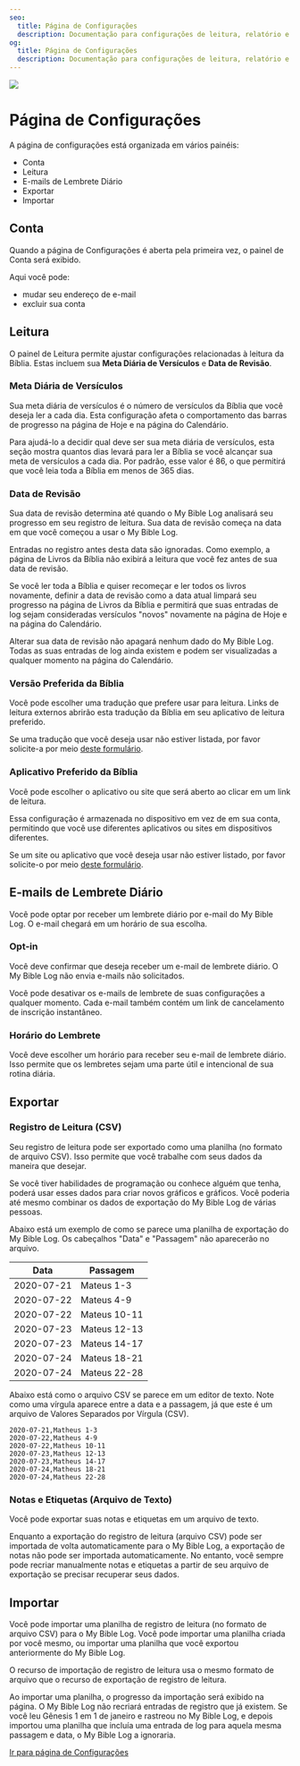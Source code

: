 ```yaml
---
seo:
  title: Página de Configurações
  description: Documentação para configurações de leitura, relatório e conta do My Bible Log
og:
  title: Página de Configurações
  description: Documentação para configurações de leitura, relatório e conta do My Bible Log
---
```


![](/share.jpg)

# Página de Configurações

A página de configurações está organizada em vários painéis:

* Conta
* Leitura
* E-mails de Lembrete Diário
* Exportar
* Importar

## Conta

Quando a página de Configurações é aberta pela primeira vez, o painel de Conta será exibido.

Aqui você pode:

* mudar seu endereço de e-mail
* excluir sua conta

## Leitura

O painel de Leitura permite ajustar configurações relacionadas à leitura da Bíblia. Estas incluem sua **Meta Diária de Versículos** e **Data de Revisão**.

### Meta Diária de Versículos

Sua meta diária de versículos é o número de versículos da Bíblia que você deseja ler a cada dia. Esta configuração afeta o comportamento das barras de progresso na página de Hoje e na página do Calendário.

Para ajudá-lo a decidir qual deve ser sua meta diária de versículos, esta seção mostra quantos dias levará para ler a Bíblia se você alcançar sua meta de versículos a cada dia. Por padrão, esse valor é 86, o que permitirá que você leia toda a Bíblia em menos de 365 dias.

### Data de Revisão

Sua data de revisão determina até quando o My Bible Log analisará seu progresso em seu registro de leitura. Sua data de revisão começa na data em que você começou a usar o My Bible Log.

Entradas no registro antes desta data são ignoradas. Como exemplo, a página de Livros da Bíblia não exibirá a leitura que você fez antes de sua data de revisão.

Se você ler toda a Bíblia e quiser recomeçar e ler todos os livros novamente, definir a data de revisão como a data atual limpará seu progresso na página de Livros da Bíblia e permitirá que suas entradas de log sejam consideradas versículos "novos" novamente na página de Hoje e na página do Calendário.

Alterar sua data de revisão não apagará nenhum dado do My Bible Log. Todas as suas entradas de log ainda existem e podem ser visualizadas a qualquer momento na página do Calendário.

### Versão Preferida da Bíblia

Você pode escolher uma tradução que prefere usar para leitura. Links de leitura externos abrirão esta tradução da Bíblia em seu aplicativo de leitura preferido.

Se uma tradução que você deseja usar não estiver listada, por favor solicite-a por meio [deste formulário](/pt/feedback).

### Aplicativo Preferido da Bíblia

Você pode escolher o aplicativo ou site que será aberto ao clicar em um link de leitura.

Essa configuração é armazenada no dispositivo em vez de em sua conta, permitindo que você use diferentes aplicativos ou sites em dispositivos diferentes.

Se um site ou aplicativo que você deseja usar não estiver listado, por favor solicite-o por meio [deste formulário](/pt/feedback).

## E-mails de Lembrete Diário

Você pode optar por receber um lembrete diário por e-mail do My Bible Log. O e-mail chegará em um horário de sua escolha.

### Opt-in

Você deve confirmar que deseja receber um e-mail de lembrete diário. O My Bible Log não envia e-mails não solicitados.

Você pode desativar os e-mails de lembrete de suas configurações a qualquer momento. Cada e-mail também contém um link de cancelamento de inscrição instantâneo.

### Horário do Lembrete

Você deve escolher um horário para receber seu e-mail de lembrete diário. Isso permite que os lembretes sejam uma parte útil e intencional de sua rotina diária.

## Exportar

### Registro de Leitura (CSV)

Seu registro de leitura pode ser exportado como uma planilha (no formato de arquivo CSV). Isso permite que você trabalhe com seus dados da maneira que desejar.

Se você tiver habilidades de programação ou conhece alguém que tenha, poderá usar esses dados para criar novos gráficos e gráficos. Você poderia até mesmo combinar os dados de exportação do My Bible Log de várias pessoas.

Abaixo está um exemplo de como se parece uma planilha de exportação do My Bible Log. Os cabeçalhos "Data" e "Passagem" não aparecerão no arquivo.

|Data|Passagem|
|---|---|
|2020-07-21|Mateus 1-3|
|2020-07-22|Mateus 4-9|
|2020-07-22|Mateus 10-11|
|2020-07-23|Mateus 12-13|
|2020-07-23|Mateus 14-17|
|2020-07-24|Mateus 18-21|
|2020-07-24|Mateus 22-28|

Abaixo está como o arquivo CSV se parece em um editor de texto. Note como uma vírgula aparece entre a data e a passagem, já que este é um arquivo de Valores Separados por Vírgula (CSV).

```csv
2020-07-21,Matheus 1-3
2020-07-22,Matheus 4-9
2020-07-22,Matheus 10-11
2020-07-23,Matheus 12-13
2020-07-23,Matheus 14-17
2020-07-24,Matheus 18-21
2020-07-24,Matheus 22-28
```

### Notas e Etiquetas (Arquivo de Texto)

Você pode exportar suas notas e etiquetas em um arquivo de texto.

Enquanto a exportação do registro de leitura (arquivo CSV) pode ser importada de volta automaticamente para o My Bible Log, a exportação de notas não pode ser importada automaticamente.
No entanto, você sempre pode recriar manualmente notas e etiquetas a partir de seu arquivo de exportação se precisar recuperar seus dados.

## Importar

Você pode importar uma planilha de registro de leitura (no formato de arquivo CSV) para o My Bible Log. Você pode importar uma planilha criada por você mesmo, ou importar uma planilha que você exportou anteriormente do My Bible Log.

O recurso de importação de registro de leitura usa o mesmo formato de arquivo que o recurso de exportação de registro de leitura.

Ao importar uma planilha, o progresso da importação será exibido na página. O My Bible Log não recriará entradas de registro que já existem. Se você leu Gênesis 1 em 1 de janeiro e rastreou no My Bible Log, e depois importou uma planilha que incluía uma entrada de log para aquela mesma passagem e data, o My Bible Log a ignoraria.

<div class="buttons">
  <a class="button is-light" href="/settings">Ir para página de Configurações</a>
</div>
